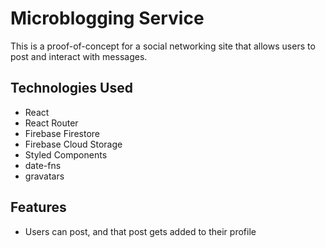 # Microblogging Service

This is a proof-of-concept for a social networking site that allows users to post and interact with messages.

## Technologies Used

- React
- React Router
- Firebase Firestore
- Firebase Cloud Storage
- Styled Components
- date-fns
- gravatars

## Features

- Users can post, and that post gets added to their profile
